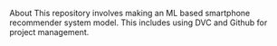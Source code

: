 About
This repository involves making an ML based smartphone recommender system model. This includes using DVC and Github for project management.
